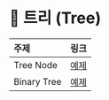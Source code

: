 # 📖 트리 (Tree)
| 주제 | 링크 |
|:--- |:--- |
| Tree Node | [예제](./treeNode.py) |
| Binary Tree | [예제](./binaryTree.py) |